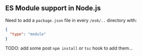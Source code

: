 ## ES Module support in Node.js

Need to add a `package.json` file in every `/es6/..` directory with:

```json
{
  "type": "module"
}
```

TODO: add some post `npm install` or `tsc` hook to add them...
